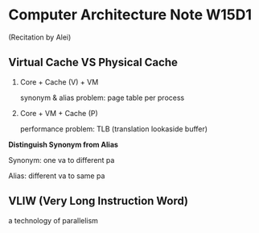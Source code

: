# Computer Architecture Note W15D1

(Recitation by Alei)

## Virtual Cache VS Physical Cache

1. Core + Cache (V) + VM

   synonym & alias problem: page table per process 

2. Core + VM + Cache (P)

   performance problem: TLB (translation lookaside buffer)

**Distinguish Synonym from Alias**

Synonym: one va to different pa

Alias: different va to same pa 

## VLIW (Very Long Instruction Word)

a technology of parallelism

